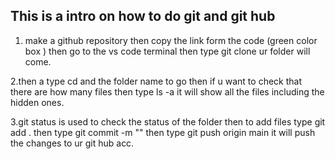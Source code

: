 This is a intro on how to do git and git hub
-----------------------------------------------

1. make a github repository then copy the link form the code (green color box ) then go to the vs code terminal then 
type git clone <paste the link> ur folder will come.

2.then a type cd and the folder name to go then if u want to check that there are how many files then type ls -a it will
show all the files including the hidden ones.

3.git status is used to check the status of the folder then to add files type git add . then type git commit -m "<any reason of changing or adding new things>"  then type git push origin main it will push the changes to ur git hub acc.
